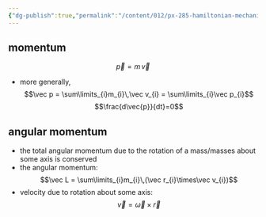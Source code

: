 ```yaml
---
{"dg-publish":true,"permalink":"/content/012/px-285-hamiltonian-mechanics-and-fluid-dynamics/a-introduction/px-285-a2a-conservation-laws/","noteIcon":"1","created":"2024-11-25T10:50:32.000+00:00","updated":"2024-11-26T13:00:52.722+00:00"}
---
```


## momentum
$$\vec p = m\,\vec v$$
- more generally, 
$$\vec p 
= \sum\limits_{i}m_{i}\,\vec v_{i} = \sum\limits_{i}\vec p_{i}$$
$$\frac{d\vec{p}}{dt}=0$$
## angular momentum
- the total angular momentum due to the rotation of a mass/masses about some axis is conserved
- the angular momentum: 
$$\vec L = \sum\limits_{i}m_{i}\,(\vec r_{i}\times\vec v_{i})$$
- velocity due to rotation about some axis: 
$$\vec v = \vec \omega\times \vec r$$
